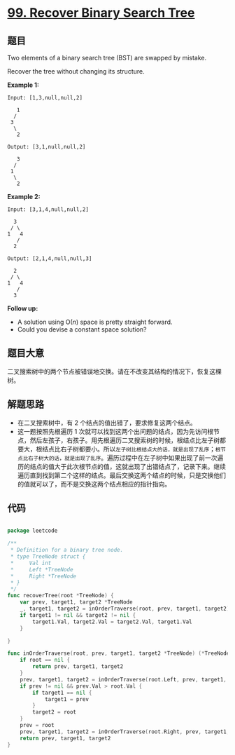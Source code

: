 # [99. Recover Binary Search Tree](https://leetcode.com/problems/recover-binary-search-tree/)


## 题目

Two elements of a binary search tree (BST) are swapped by mistake.

Recover the tree without changing its structure.

**Example 1:**

    Input: [1,3,null,null,2]
    
       1
      /
     3
      \
       2
    
    Output: [3,1,null,null,2]
    
       3
      /
     1
      \
       2

**Example 2:**

    Input: [3,1,4,null,null,2]
    
      3
     / \
    1   4
       /
      2
    
    Output: [2,1,4,null,null,3]
    
      2
     / \
    1   4
       /
      3

**Follow up:**

- A solution using O(*n*) space is pretty straight forward.
- Could you devise a constant space solution?

## 题目大意

二叉搜索树中的两个节点被错误地交换。请在不改变其结构的情况下，恢复这棵树。


## 解题思路

- 在二叉搜索树中，有 2 个结点的值出错了，要求修复这两个结点。
- 这一题按照先根遍历 1 次就可以找到这两个出问题的结点，因为先访问根节点，然后左孩子，右孩子。用先根遍历二叉搜索树的时候，根结点比左子树都要大，根结点比右子树都要小。所以`左子树比根结点大的话，就是出现了乱序`；`根节点比右子树大的话，就是出现了乱序`。遍历过程中在左子树中如果出现了前一次遍历的结点的值大于此次根节点的值，这就出现了出错结点了，记录下来。继续遍历直到找到第二个这样的结点。最后交换这两个结点的时候，只是交换他们的值就可以了，而不是交换这两个结点相应的指针指向。


## 代码

```go

package leetcode

/**
 * Definition for a binary tree node.
 * type TreeNode struct {
 *     Val int
 *     Left *TreeNode
 *     Right *TreeNode
 * }
 */
func recoverTree(root *TreeNode) {
	var prev, target1, target2 *TreeNode
	_, target1, target2 = inOrderTraverse(root, prev, target1, target2)
	if target1 != nil && target2 != nil {
		target1.Val, target2.Val = target2.Val, target1.Val
	}

}

func inOrderTraverse(root, prev, target1, target2 *TreeNode) (*TreeNode, *TreeNode, *TreeNode) {
	if root == nil {
		return prev, target1, target2
	}
	prev, target1, target2 = inOrderTraverse(root.Left, prev, target1, target2)
	if prev != nil && prev.Val > root.Val {
		if target1 == nil {
			target1 = prev
		}
		target2 = root
	}
	prev = root
	prev, target1, target2 = inOrderTraverse(root.Right, prev, target1, target2)
	return prev, target1, target2
}

```